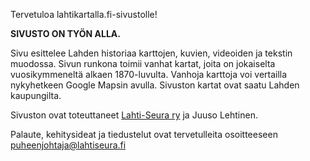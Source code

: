 Tervetuloa lahtikartalla.fi-sivustolle!

**SIVUSTO ON TYÖN ALLA.**

Sivu esittelee Lahden historiaa karttojen, kuvien, videoiden ja tekstin muodossa.
Sivun runkona toimii vanhat kartat, joita on jokaiselta vuosikymmeneltä alkaen 1870-luvulta.
Vanhoja karttoja voi vertailla nykyhetkeen Google Mapsin avulla. Sivuston kartat ovat saatu
Lahden kaupungilta.

Sivuston ovat toteuttaneet [Lahti-Seura ry](http://lahtiseura.fi) ja Juuso Lehtinen.

Palaute, kehitysideat ja tiedustelut ovat tervetulleita osoitteeseen puheenjohtaja@lahtiseura.fi
